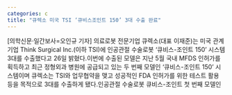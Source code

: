 ```yaml
---
categories: c
title: "큐렉소 미국 TSI ‘큐비스조인트 150’ 3대 수출 완료"
---
```

[의학신문·일간보사=오인규 기자] 의료로봇 전문기업 큐렉소(대표 이재준)는 미국 관계기업 Think Surgical Inc.(이하 TSI)에 인공관절 수술로봇 ‘큐비스-조인트 150’ 시스템 3대를 수출했다고 26일 밝혔다.이번에 수출된 모델은 지난 5월 국내 MFDS 인허가를 획득하고 최근 정형외과 병원에 공급되고 있는 두 번째 모델인 ‘큐비스-조인트 150’ 시스템이며 큐렉소는 TSI와 업무협약을 맺고 성공적인 FDA 인허가를 위한 테스트 활용 등을 목적으로 3대를 수출하게 됐다.인공관절 수술로봇 큐비스-조인트 첫 번째 모델인